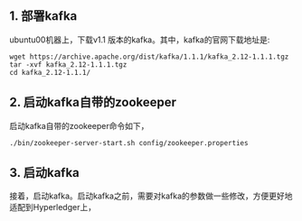 ## 1. 部署kafka

ubuntu00机器上，下载v1.1 版本的kafka。其中，kafka的官网下载地址是: 

```shell
wget https://archive.apache.org/dist/kafka/1.1.1/kafka_2.12-1.1.1.tgz
tar -xvf kafka_2.12-1.1.1.tgz
cd kafka_2.12-1.1.1/
```


## 2. 启动kafka自带的zookeeper

启动kafka自带的zookeeper命令如下，

```shell
./bin/zookeeper-server-start.sh config/zookeeper.properties 
```


## 3. 启动kafka

接着，启动kafka。启动kafka之前，需要对kafka的参数做一些修改，方便更好地适配到Hyperledger上，
